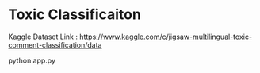 # Toxic Classificaiton


Kaggle Dataset Link : https://www.kaggle.com/c/jigsaw-multilingual-toxic-comment-classification/data

python app.py
